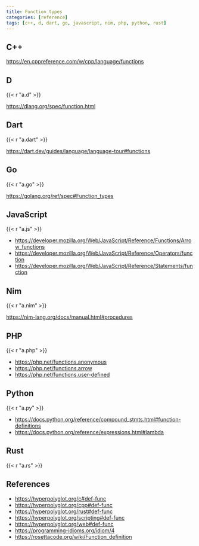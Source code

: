 ```yaml
---
title: Function types
categories: [reference]
tags: [c++, d, dart, go, javascript, nim, php, python, rust]
---
```


## C++

<https://en.cppreference.com/w/cpp/language/functions>

## D

{{< r "a.d" >}}

<https://dlang.org/spec/function.html>

## Dart

{{< r "a.dart" >}}

<https://dart.dev/guides/language/language-tour#functions>

## Go

{{< r "a.go" >}}

<https://golang.org/ref/spec#Function_types>

## JavaScript

{{< r "a.js" >}}

- <https://developer.mozilla.org/Web/JavaScript/Reference/Functions/Arrow_functions>
- <https://developer.mozilla.org/Web/JavaScript/Reference/Operators/function>
- <https://developer.mozilla.org/Web/JavaScript/Reference/Statements/function>

## Nim

{{< r "a.nim" >}}

<https://nim-lang.org/docs/manual.html#procedures>

## PHP

{{< r "a.php" >}}

- <https://php.net/functions.anonymous>
- <https://php.net/functions.arrow>
- <https://php.net/functions.user-defined>

## Python

{{< r "a.py" >}}

- <https://docs.python.org/reference/compound_stmts.html#function-definitions>
- <https://docs.python.org/reference/expressions.html#lambda>

## Rust

{{< r "a.rs" >}}

## References

- <https://hyperpolyglot.org/c#def-func>
- <https://hyperpolyglot.org/cpp#def-func>
- <https://hyperpolyglot.org/rust#def-func>
- <https://hyperpolyglot.org/scripting#def-func>
- <https://hyperpolyglot.org/web#def-func>
- <https://programming-idioms.org/idiom/4>
- <https://rosettacode.org/wiki/Function_definition>
